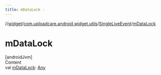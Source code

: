 ```yaml
---
title: mDataLock -
---
```

//[widget](../../index.md)/[com.uploadcare.android.widget.utils](../index.md)/[SingleLiveEvent](index.md)/[mDataLock](m-data-lock.md)



# mDataLock  
[androidJvm]  
Content  
val [mDataLock](m-data-lock.md): [Any](https://kotlinlang.org/api/latest/jvm/stdlib/kotlin/-any/index.html)  




